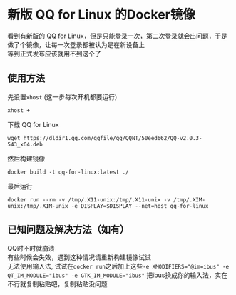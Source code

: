 # 新版 QQ for Linux 的Docker镜像

看到有新版的 QQ for Linux，但是只能登录一次，第二次登录就会出问题，于是做了个镜像，让每一次登录都被认为是在新设备上  
等到正式发布应该就用不到这个了  
## 使用方法
先设置`xhost` (这一步每次开机都要运行)
```
xhost +
```
下载 QQ for Linux
```
wget https://dldir1.qq.com/qqfile/qq/QQNT/50eed662/QQ-v2.0.3-543_x64.deb
```
然后构建镜像
```
docker build -t qq-for-linux:latest ./
```
最后运行
```
docker run --rm -v /tmp/.X11-unix:/tmp/.X11-unix -v /tmp/.XIM-unix:/tmp/.XIM-unix -e DISPLAY=$DISPLAY --net=host qq-for-linux
```
## 已知问题及解决方法（如有）
QQ时不时就崩溃  
有些时候会失效，遇到这种情况请重新构建镜像试试  
无法使用输入法, 试试在`docker run`之后加上这些`-e XMODIFIERS="@im=ibus" -e QT_IM_MODULE="ibus" -e GTK_IM_MODULE="ibus"` 把ibus换成你的输入法，实在不行就复制粘贴吧，复制粘贴没问题